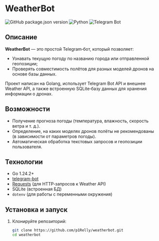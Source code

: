 # WeatherBot

![GitHub package.json version](https://img.shields.io/badge/version-1.0.0-blue)
![Python](https://img.shields.io/badge/python-3.8%2B-green)
![Telegram Bot](https://img.shields.io/badge/telegram-bot-blueviolet)

## Описание
**WeatherBot** — это простой Telegram‑бот, который позволяет:
- Узнавать текущую погоду по названию города или отправленной геопозиции;
- Проверять совместимость полётов для разных моделей дронов на основе базы данных.  

Проект написан на Golang, использует Telegram Bot API и внешнее Weather API, а также встроенную SQLite‑базу данных для хранения информации о дронах.

## Возможности
- Получение прогноза погоды (температура, влажность, скорость ветра и т. д.).
- Определение, на каких моделях дронов полёты не рекомендованы (в зависимости от параметров погоды).
- Автоматическая обработка текстовых запросов и геопозиции пользователя.

## Технологии
- Go 1.24.2+
- [telegram-bot](github.com/go-telegram-bot-api/telegram-bot-api/v5)
- [Requests](https://pypi.org/project/requests/) (для HTTP‑запросов к Weather API)
- SQLite (встроенная БД)
- `dotenv` (для работы с переменными окружения)

## Установка и запуск

1. Клонируйте репозиторий:
   ```bash
   git clone https://github.com/p1Relly/weatherbot.git
   cd weatherbot
